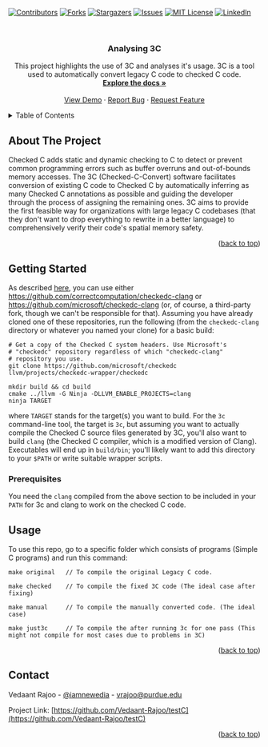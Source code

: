 <div id="top"></div>

[![Contributors][contributors-shield]][contributors-url]
[![Forks][forks-shield]][forks-url]
[![Stargazers][stars-shield]][stars-url]
[![Issues][issues-shield]][issues-url]
[![MIT License][license-shield]][license-url]
[![LinkedIn][linkedin-shield]][linkedin-url]



<!-- PROJECT LOGO -->
<br />
<div align="center">
  <a href="https://github.com/Vedaant-Rajoo/testC">
  </a>

<h3 align="center">Analysing 3C</h3>

  <p align="center">
    This project highlights the use of 3C and analyses it's usage. 3C is a tool used to automatically convert legacy C code to checked C code.
    <br />
    <a href="https://github.com/Vedaant-Rajoo/testC"><strong>Explore the docs »</strong></a>
    <br />
    <br />
    <a href="https://github.com/Vedaant-Rajoo/testC">View Demo</a>
    ·
    <a href="https://github.com/Vedaant-Rajoo/testC/issues">Report Bug</a>
    ·
    <a href="https://github.com/Vedaant-Rajoo/testC/issues">Request Feature</a>
  </p>
</div>



<!-- TABLE OF CONTENTS -->
<details>
  <summary>Table of Contents</summary>
  <ol>
    <li>
      <a href="#about-the-project">About The Project</a>
      <ul>
        <li><a href="#built-with">Built With</a></li>
      </ul>
    </li>
    <li>
      <a href="#getting-started">Getting Started</a>
      <ul>
        <li><a href="#prerequisites">Prerequisites</a></li>
        <li><a href="#installation">Installation</a></li>
      </ul>
    </li>
    <li><a href="#usage">Usage</a></li>
    <li><a href="#roadmap">Roadmap</a></li>
    <li><a href="#contributing">Contributing</a></li>
    <li><a href="#license">License</a></li>
    <li><a href="#contact">Contact</a></li>
    <li><a href="#acknowledgments">Acknowledgments</a></li>
  </ol>
</details>



<!-- ABOUT THE PROJECT -->
## About The Project
Checked C adds static and dynamic checking to C to detect or prevent common programming errors such as buffer overruns and out-of-bounds memory accesses. 
The 3C (Checked-C-Convert) software facilitates conversion of existing C code to Checked C by automatically inferring as many Checked C annotations as possible and guiding the developer through the process of assigning the remaining ones. 3C aims to provide the first feasible way for organizations with large legacy C codebases (that they don't want to drop everything to rewrite in a better language) to comprehensively verify their code's spatial memory safety.



<p align="right">(<a href="#top">back to top</a>)</p>





<!-- GETTING STARTED -->
## Getting Started

As described [here](https://github.com/microsoft/checkedc-clang/blob/master/clang/docs/checkedc/3C/README.md#which-checkedc-clang-repository-to-use),
you can use either
https://github.com/correctcomputation/checkedc-clang or
https://github.com/microsoft/checkedc-clang (or, of course, a
third-party fork, though we can't be responsible for that). Assuming
you have already cloned one of these repositories, run the following
(from the `checkedc-clang` directory or whatever you named your clone)
for a basic build:

```
# Get a copy of the Checked C system headers. Use Microsoft's
# "checkedc" repository regardless of which "checkedc-clang"
# repository you use.
git clone https://github.com/microsoft/checkedc llvm/projects/checkedc-wrapper/checkedc

mkdir build && cd build
cmake ../llvm -G Ninja -DLLVM_ENABLE_PROJECTS=clang
ninja TARGET
```

where `TARGET` stands for the target(s) you want to build. For the
`3c` command-line tool, the target is `3c`, but assuming you want to
actually compile the Checked C source files generated by 3C, you'll
also want to build `clang` (the Checked C compiler, which is a
modified version of Clang). Executables will end up in `build/bin`;
you'll likely want to add this directory to your `$PATH` or write
suitable wrapper scripts.

### Prerequisites

You need the `clang` compiled from the above section to be included in your `PATH` for 3c and clang to work on the checked C code.


<!-- USAGE EXAMPLES -->
## Usage
To use this repo, go to a specific folder which consists of programs (Simple C programs) and run this command:
```
make original   // To compile the original Legacy C code.
```

```
make checked    // To compile the fixed 3C code (The ideal case after fixing)
```
```
make manual     // To compile the manually converted code. (The ideal case)
```
```
make just3c     // To compile the after running 3c for one pass (This might not compile for most cases due to problems in 3C)
```

<p align="right">(<a href="#top">back to top</a>)</p>





<!-- CONTACT -->
## Contact

Vedaant Rajoo - [@iamnewedia](https://twitter.com/iamnewedia) - vrajoo@purdue.edu

Project Link: [https://github.com/Vedaant-Rajoo/testC](https://github.com/Vedaant-Rajoo/testC)

<p align="right">(<a href="#top">back to top</a>)</p>

<!-- MARKDOWN LINKS & IMAGES -->
<!-- https://www.markdownguide.org/basic-syntax/#reference-style-links -->
[contributors-shield]: https://img.shields.io/github/contributors/Vedaant-Rajoo/testC.svg?style=for-the-badge
[contributors-url]: https://github.com/Vedaant-Rajoo/testC/graphs/contributors
[forks-shield]: https://img.shields.io/github/forks/Vedaant-Rajoo/testC.svg?style=for-the-badge
[forks-url]: https://github.com/Vedaant-Rajoo/testC/network/members
[stars-shield]: https://img.shields.io/github/stars/Vedaant-Rajoo/testC.svg?style=for-the-badge
[stars-url]: https://github.com/Vedaant-Rajoo/testC/stargazers
[issues-shield]: https://img.shields.io/github/issues/Vedaant-Rajoo/testC.svg?style=for-the-badge
[issues-url]: https://github.com/Vedaant-Rajoo/testC/issues
[license-shield]: https://img.shields.io/github/license/Vedaant-Rajoo/testC.svg?style=for-the-badge
[license-url]: https://github.com/Vedaant-Rajoo/testC/blob/master/LICENSE.txt
[linkedin-shield]: https://img.shields.io/badge/-LinkedIn-black.svg?style=for-the-badge&logo=linkedin&colorB=555
[linkedin-url]: https://linkedin.com/in/vedaant-rajoo
[product-screenshot]: images/screenshot.png

